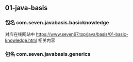 
## 01-java-basis

### 包名 com.seven.javabasis.basicknowledge
对应在线网站中 https://www.seven97.top/java/basis/01-basic-knowledge.html
相关内容

### 包名 com.seven.javabasis.generics


